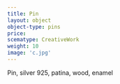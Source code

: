 ```yaml
---
title: Pin
layout: object
object-type: pins
price: 
scematype: CreativeWork
weight: 10
image: 'c.jpg'
---
```


Pin, silver 925, patina, wood, enamel

